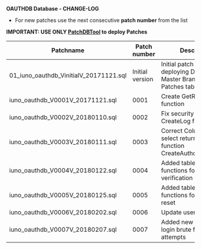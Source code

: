 **OAUTHDB Database - CHANGE-LOG**

- For new patches use the next consecutive **patch number** from the list

**IMPORTANT: USE ONLY [PatchDBTool](https://github.com/IUNO-TDM/PatchDBTool/tree/master/PatchDBTool) to deploy Patches**

|**Patchname**                                                      |**Patch number**   |**Description**                                                                                        |**Issue Number**   | **Author**                  |
|-------------------------------------------------------------------|-------------------|-------------------------------------------------------------------------------------------------------|-------------------|-----------------------------|
| 01_iuno_oauthdb_VinitialV_20171121.sql                    | Initial version   | Initial patch after deploying DB from Master Branch. Create Patches table.                                    |  [#38][i38]       | [@gomarcel][igomarcel]      |
| iuno_oauthdb_V0001V_20171121.sql                          | 0001              | Create GetRefreshToken function                                                                               |  [#37][i37]       | [@gomarcel][igomarcel]      |
| iuno_oauthdb_V0002V_20180110.sql                          | 0002              | Fix security issue in CreateLog function                                                                      |  [#44][i44]       | [@gomarcel][igomarcel]    |
| iuno_oauthdb_V0003V_20180111.sql                          | 0003              | Correct Column name on select return value in function CreateAuthorizationCode                                |  [#43][i43]       | [@gomarcel][igomarcel]      |
| iuno_oauthdb_V0004V_20180122.sql                          | 0004              | Added tables and functions for email verification                                                             |  [#26][i26]       | [@mbeuttler][imbeuttler]      |
| iuno_oauthdb_V0005V_20180125.sql                          | 0005              | Added tables and functions for password reset                                                                 |  [#53][i53]       | [@mbeuttler][imbeuttler]      |
| iuno_oauthdb_V0006V_20180202.sql                          | 0006              | Update usersroles table                                                                                       |                   | [@gomarcel][igomarcel]        |
| iuno_oauthdb_V0007V_20180207.sql                          | 0007              | Added new table to store login brute force attempts                                                           |  [#46][i46]       | [@mbeuttler][imbeuttler]      |

[i37]: https://github.com/IUNO-TDM/OAuth2Server/issues/37
[i38]: https://github.com/IUNO-TDM/OAuth2Server/issues/38
[i43]: https://github.com/IUNO-TDM/OAuth2Server/issues/43
[i44]: https://github.com/IUNO-TDM/OAuth2Server/issues/44
[i26]: https://github.com/IUNO-TDM/OAuth2Server/issues/26
[i53]: https://github.com/IUNO-TDM/OAuth2Server/issues/53
[i46]: https://github.com/IUNO-TDM/OAuth2Server/issues/46

[igomarcel]: https://github.com/gomarcel
[imbeuttler]: https://github.com/mbeuttler